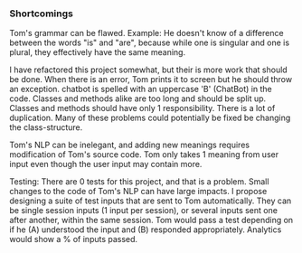 ### Shortcomings

Tom's grammar can be flawed. Example: He doesn't know of a difference between the words "is" and "are", because while one is singular and one is plural, they effectively have the same meaning.

I have refactored this project somewhat, but their is more work that should be done. When there is an error, Tom prints it to screen but he should throw an exception. chatbot is spelled with an uppercase 'B' (ChatBot) in the code. Classes and methods alike are too long and should be split up. Classes and methods should have only 1 responsibility. There is a lot of duplication. Many of these problems could potentially be fixed be changing the class-structure.

Tom's NLP can be inelegant, and adding new meanings requires modification of Tom's source code. Tom only takes 1 meaning from user input even though the user input may contain more.

Testing: There are 0 tests for this project, and that is a problem. Small changes to the code of Tom's NLP can have large impacts. I propose designing a suite of test inputs that are sent to Tom automatically. They can be single session inputs (1 input per session), or several inputs sent one after another, within the same session. Tom would pass a test depending on if he (A) understood the input and (B) responded appropriately. Analytics would show a % of inputs passed.
